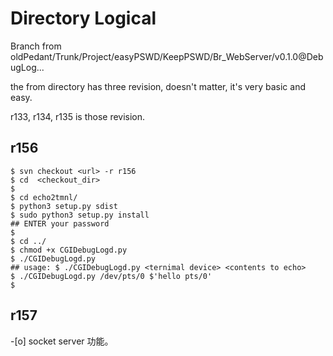 # Directory Logical

Branch from oldPedant/Trunk/Project/easyPSWD/KeepPSWD/Br_WebServer/v0.1.0@DebugLog...

the from directory has three revision, doesn't matter, it's very basic and easy.

r133, r134, r135 is those revision.



## r156

``` shell
$ svn checkout <url> -r r156
$ cd  <checkout_dir>
$ 
$ cd echo2tmnl/
$ python3 setup.py sdist
$ sudo python3 setup.py install
## ENTER your password
$
$ cd ../
$ chmod +x CGIDebugLogd.py
$ ./CGIDebugLogd.py
## usage: $ ./CGIDebugLogd.py <ternimal device> <contents to echo>
$ ./CGIDebugLogd.py /dev/pts/0 $'hello pts/0'
$
```



## r157

-[o] socket server 功能。